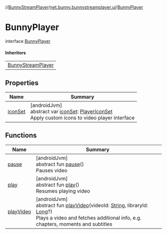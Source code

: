 //[BunnyStreamPlayer](../../../index.md)/[net.bunny.bunnystreamplayer.ui](../index.md)/[BunnyPlayer](index.md)

# BunnyPlayer

interface [BunnyPlayer](index.md)

#### Inheritors

| |
|---|
| [BunnyStreamPlayer](../-bunny-stream-player/index.md) |

## Properties

| Name | Summary |
|---|---|
| [iconSet](icon-set.md) | [androidJvm]<br>abstract var [iconSet](icon-set.md): [PlayerIconSet](../../net.bunny.bunnystreamplayer.model/-player-icon-set/index.md)<br>Apply custom icons to video player interface |

## Functions

| Name | Summary |
|---|---|
| [pause](pause.md) | [androidJvm]<br>abstract fun [pause](pause.md)()<br>Pauses video |
| [play](play.md) | [androidJvm]<br>abstract fun [play](play.md)()<br>Resumes playing video |
| [playVideo](play-video.md) | [androidJvm]<br>abstract fun [playVideo](play-video.md)(videoId: [String](https://kotlinlang.org/api/core/kotlin-stdlib/kotlin/-string/index.html), libraryId: [Long](https://kotlinlang.org/api/core/kotlin-stdlib/kotlin/-long/index.html)?)<br>Plays a video and fetches additional info, e.g. chapters, moments and subtitles |
